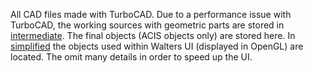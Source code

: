 All CAD  files made with TurboCAD. Due to a performance issue with TurboCAD, the working sources with geometric parts are stored in [intermediate](https://github.com/jochenalt/Walter/blob/master/cad/intermediate). The final objects (ACIS objects only) are stored here. In [simplified](https://github.com/jochenalt/Walter/blob/master/cad/simplified) the objects used within Walters UI (displayed in OpenGL) are located. The omit many details in order to speed up the UI.